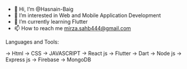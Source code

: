 - 👋 Hi, I’m @Hasnain-Baig 
- 👀 I’m interested in Web and Mobile Application Development
- 🌱 I’m currently learning Flutter
- 📫 How to reach me mirza.sahb444@gmail.com

Languages and Tools:

-> Html
-> CSS
-> JAVASCRIPT
-> React js
-> Flutter
-> Dart
-> Node js
-> Express js
-> Firebase
-> MongoDB

